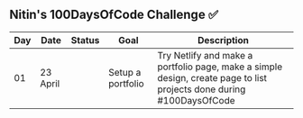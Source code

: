 ## Nitin's 100DaysOfCode Challenge :white_check_mark:

Day | Date | Status | Goal | Description
----|------|--------|------|------------
01  | 23 April |  | Setup a portfolio | Try Netlify and make a portfolio page, make a simple design, create page to list projects done during #100DaysOfCode


<!--
**nitnjain/nitnjain** is a ✨ _special_ ✨ repository because its `README.md` (this file) appears on your GitHub profile.

Here are some ideas to get you started:

- 🔭 I’m currently working on ...
- 🌱 I’m currently learning ...
- 👯 I’m looking to collaborate on ...
- 🤔 I’m looking for help with ...
- 💬 Ask me about ...
- 📫 How to reach me: ...
- 😄 Pronouns: ...
- ⚡ Fun fact: ...
-->
